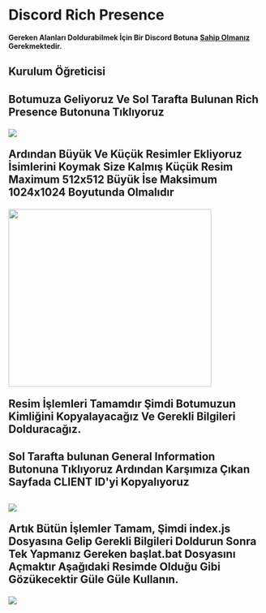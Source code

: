 <h1>Discord Rich Presence</h1>

**Gereken Alanları Doldurabilmek İçin Bir Discord Botuna** <a href="https://discord.com/developers/applications/">**Sahip Olmanız**</a> **Gerekmektedir.**

<h2>Kurulum Öğreticisi<h2>
  
**Botumuza Geliyoruz Ve Sol Tarafta Bulunan Rich Presence Butonuna Tıklıyoruz**
  
<img src="https://cdn.discordapp.com/attachments/698155104804798524/813471174365413376/1.png">

**Ardından Büyük Ve Küçük Resimler Ekliyoruz İsimlerini Koymak Size Kalmış Küçük Resim Maximum 512x512 Büyük İse Maksimum 1024x1024 Boyutunda Olmalıdır**

<img src="https://cdn.discordapp.com/attachments/698155104804798524/813471489231159296/2.png" width="400" height="350">

**Resim İşlemleri Tamamdır Şimdi Botumuzun Kimliğini Kopyalayacağız Ve Gerekli Bilgileri Dolduracağız.**

<h2>Sol Tarafta bulunan General Information Butonuna Tıklıyoruz Ardından Karşımıza Çıkan Sayfada CLIENT ID'yi Kopyalıyoruz<h2>

<img src="https://cdn.discordapp.com/attachments/698155104804798524/813472579762913301/3.png">

Artık Bütün İşlemler Tamam, Şimdi index.js Dosyasına Gelip Gerekli Bilgileri Doldurun Sonra Tek Yapmanız Gereken başlat.bat Dosyasını Açmaktır Aşağıdaki Resimde Olduğu Gibi Gözükecektir Güle Güle Kullanın.

<img src="https://cdn.discordapp.com/attachments/698155104804798524/813468550999703593/goruntu.png">
